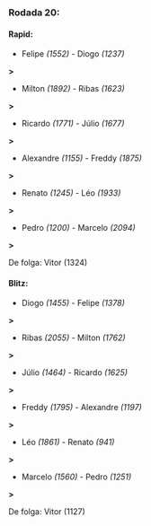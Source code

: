 ### Rodada 20:

#### Rapid:

* Felipe *(1552)*     -     Diogo *(1237)*

 **>** 
* Milton *(1892)*     -     Ribas *(1623)*

 **>** 
* Ricardo *(1771)*     -     Júlio *(1677)*

 **>** 
* Alexandre *(1155)*     -     Freddy *(1875)*

 **>** 
* Renato *(1245)*     -     Léo *(1933)*

 **>** 
* Pedro *(1200)*     -     Marcelo *(2094)*

 **>** 

De folga: Vitor (1324)

#### Blitz:

* Diogo *(1455)*     -     Felipe *(1378)*

 **>** 
* Ribas *(2055)*     -     Milton *(1762)*

 **>** 
* Júlio *(1464)*     -     Ricardo *(1625)*

 **>** 
* Freddy *(1795)*     -     Alexandre *(1197)*

 **>** 
* Léo *(1861)*     -     Renato *(941)*

 **>** 
* Marcelo *(1560)*     -     Pedro *(1251)*

 **>** 

De folga: Vitor (1127)

